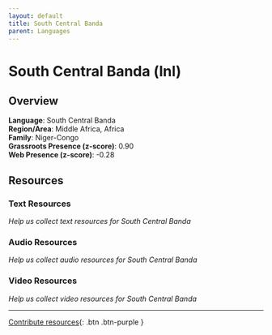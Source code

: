 ```yaml
---
layout: default
title: South Central Banda
parent: Languages
---
```


# South Central Banda (lnl)

## Overview

**Language**: South Central Banda  
**Region/Area**: Middle Africa, Africa  
**Family**: Niger-Congo  
**Grassroots Presence (z-score)**: 0.90  
**Web Presence (z-score)**: -0.28  

## Resources

### Text Resources
*Help us collect text resources for South Central Banda*

### Audio Resources
*Help us collect audio resources for South Central Banda*

### Video Resources
*Help us collect video resources for South Central Banda*

---

[Contribute resources](https://forms.office.com/e/1SfLJx3u1r){: .btn .btn-purple }
